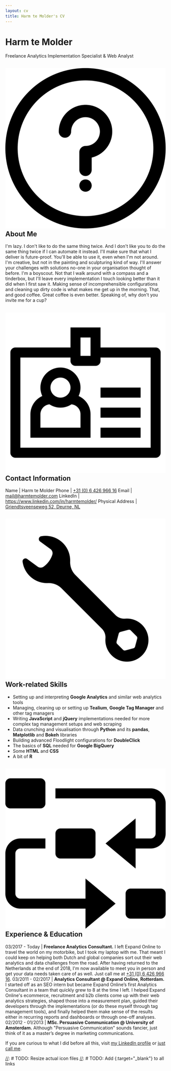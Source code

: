 ```yaml
---
layout: cv
title: Harm te Molder's CV
---
```

# Harm te Molder
Freelance Analytics Implementation Specialist & Web Analyst

<div class="section" markdown="1">

## <img class="icon" src="images/about-me.png" alt="about me icon" title="About Me" /> About Me

I'm lazy. I don't like to do the same thing twice. And I don't like you to do the same thing twice if I can automate it instead. I'll make sure that what I deliver is future-proof. You'll be able to use it, even when I'm not around. I'm creative, but not in the painting and sculpturing kind of way. I'll answer your challenges with solutions no-one in your organisation thought of before. I'm a boyscout. Not that I walk around with a compass and a tinderbox, but I'll leave every implementation I touch looking better than it did when I first saw it. Making sense of incomprehensible configurations and cleaning up dirty code is what makes me get up in the morning. That, and good coffee. Great coffee is even better. Speaking of, why don't you invite me for a cup?

</div><div class="section" markdown="1">

## <img class="icon" src="images/contact-information.png" alt="contact information icon" title="Contact Information" /> Contact Information

Name | Harm te Molder
Phone | [+31 (0) 6 426 966 16](tel:+31642696616 "Harm's Phone Number")
Email | [mail@harmtemolder.com](mailto:mail@harmtemolder.com "Harm's Email Address")
LinkedIn | <https://www.linkedin.com/in/harmtemolder/>
Physical Address | [Griendtsveenseweg 52, Deurne, NL](https://www.google.com/maps?q=Griendtsveenseweg+52,+Deurne,+NL "Harm's Physical Address")

</div><div class="section" markdown="1">

## <img class="icon" src="images/work-related-skills.png" alt="work-related skills icon" title="Work-related Skills" /> Work-related Skills

<ul><li id="nine"><span>Setting up and interpreting <strong>Google Analytics</strong> and similar web analytics tools</span></li>
<li id="eight"><span>Managing, cleaning up or setting up <strong>Tealium</strong>, <strong>Google Tag Manager</strong> and other tag managers</span></li>
<li id="seven"><span>Writing <strong>JavaScript</strong> and <strong>jQuery</strong> implementations needed for more complex tag management setups and web scraping</span></li>
<li id="six"><span>Data crunching and visualisation through <strong>Python</strong> and its <strong>pandas</strong>, <strong>Matplotlib</strong> and <strong>Bokeh</strong> libraries</span></li>
<li id="five"><span>Building advanced Floodlight configurations for <strong>DoubleClick</strong></span></li>
<li id="four"><span>The basics of <strong>SQL</strong> needed for <strong>Google BigQuery</strong></span></li>
<li id="three"><span>Some <strong>HTML</strong> and <strong>CSS</strong></span></li>
<li id="two">A bit of <strong>R</strong></li></ul>

</div><div class="section" markdown="1">

## <img class="icon" src="images/experience-education.png" alt="experience & education icon" title="Experience & Education" /> Experience & Education

03/2017 - Today | **Freelance Analytics Consultant.** I left Expand Online to travel the world on my motorbike, but I took my laptop with me. That meant I could keep on helping both Dutch and global companies sort out their web analytics and data challenges from the road. After having returned to the Netherlands at the end of 2018, I'm now available to meet you in person and get your data needs taken care of as well. Just call me at [+31 (0) 6 426 966 16](tel:+31642696616 "Harm's Phone Number").
03/2011 - 02/2017 | **Analytics Consultant @ Expand Online, Rotterdam.** I started off as an SEO intern but became Expand Online’s first Analytics Consultant in a team that quickly grew to 8 at the time I left. I helped Expand Online's ecommerce, recruitment and b2b clients come up with their web analytics strategies, shaped those into a measurement plan, guided their developers through the implementations (or do these myself through tag management tools), and finally helped them make sense of the results either in recurring reports and dashboards or through one-off analyses.
02/2012 - 01/2013 | **MSc. Persuasive Communication @ University of Amsterdam.** Although "Persuasive Communication" sounds fancier, just think of it as a master’s degree in marketing communications.


If you are curious to what I did before all this, visit [my LinkedIn profile](https://www.linkedin.com/in/harmtemolder/ "Harm's LinkedIn Profile") or [just call me](tel:+31642696616 "Harm's Phone Number").
</div>

[//]: # (Last updated: 2019/01/16)
[//]: # TODO: Resize actual icon files
[//]: # TODO: Add {:target="_blank"} to all links
